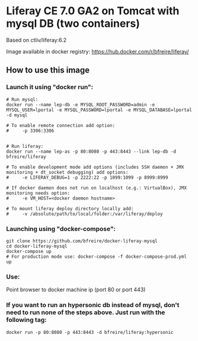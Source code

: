 Liferay CE 7.0 GA2 on Tomcat with mysql DB (two containers)
==========================================================

Based on ctliv/liferay:6.2

Image available in docker registry: https://hub.docker.com/r/bfreire/liferay/

## How to use this image
### Launch it using "docker run":

```
# Run mysql:
docker run --name lep-db -e MYSQL_ROOT_PASSWORD=admin -e MYSQL_USER=lportal -e MYSQL_PASSWORD=lportal -e MYSQL_DATABASE=lportal -d mysql

# To enable remote connection add option:
#     -p 3306:3306


# Run liferay:
docker run --name lep-as -p 80:8080 -p 443:8443 --link lep-db -d bfreire/liferay

# To enable development mode add options (includes SSH daemon + JMX monitoring + dt_socket debugging) add options:
#     -e LIFERAY_DEBUG=1 -p 2222:22 -p 1099:1099 -p 8999:8999

# If docker daemon does not run on localhost (e.g.: VirtualBox), JMX monitoring needs option:
#     -e VM_HOST=<docker daemon hostname>

# To mount liferay deploy directory locally add:
#     -v /absolute/path/to/local/folder:/var/liferay/deploy
```

### Launching using "docker-compose":

```
git clone https://github.com/bfreire/docker-liferay-mysql
cd docker-liferay-mysql
docker-compose up
# For production mode use: docker-compose -f docker-compose-prod.yml up
```

### Use:
Point browser to docker machine ip (port 80 or port 443)

### If you want to run an hypersonic db instead of mysql, don't need to run none of the steps above. Just run with the following tag:

```
docker run -p 80:8080 -p 443:8443 -d bfreire/liferay:hypersonic
```
